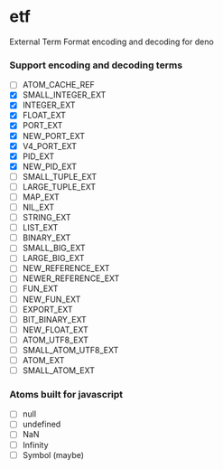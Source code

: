 # etf

External Term Format encoding and decoding for deno

### Support encoding and decoding terms

- [ ] ATOM_CACHE_REF
- [x] SMALL_INTEGER_EXT
- [x] INTEGER_EXT
- [x] FLOAT_EXT
- [x] PORT_EXT
- [x] NEW_PORT_EXT
- [x] V4_PORT_EXT
- [x] PID_EXT
- [x] NEW_PID_EXT
- [ ] SMALL_TUPLE_EXT
- [ ] LARGE_TUPLE_EXT
- [ ] MAP_EXT
- [ ] NIL_EXT
- [ ] STRING_EXT
- [ ] LIST_EXT
- [ ] BINARY_EXT
- [ ] SMALL_BIG_EXT
- [ ] LARGE_BIG_EXT
- [ ] NEW_REFERENCE_EXT
- [ ] NEWER_REFERENCE_EXT
- [ ] FUN_EXT
- [ ] NEW_FUN_EXT
- [ ] EXPORT_EXT
- [ ] BIT_BINARY_EXT
- [ ] NEW_FLOAT_EXT
- [ ] ATOM_UTF8_EXT
- [ ] SMALL_ATOM_UTF8_EXT
- [ ] ATOM_EXT
- [ ] SMALL_ATOM_EXT

### Atoms built for javascript

- [ ] null
- [ ] undefined
- [ ] NaN
- [ ] Infinity
- [ ] Symbol (maybe)
